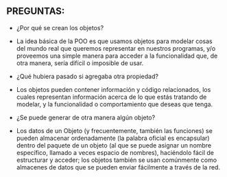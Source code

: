 ## PREGUNTAS:
- ¿Por qué se crean los objetos?

* La idea básica de la POO es que usamos objetos para modelar cosas del mundo real que queremos representar en nuestros programas, y/o proveemos una simple manera para acceder a la funcionalidad que, de otra manera, sería difícil o imposible de usar.


- ¿Qué hubiera pasado si agregaba otra propiedad?

* Los objetos pueden contener información y código relacionados, los cuales representan información acerca de lo que estás tratando de modelar, y la funcionalidad o comportamiento que deseas que tenga.


- ¿Se puede generar de otra manera algún objeto?

* Los datos de un Objeto (y frecuentemente, también las funciones) se pueden almacenar ordenadamente (la palabra oficial es encapsular) dentro del paquete de un objeto (al que se puede asignar un nombre específico, llamado a veces espacio de nombres), haciéndolo fácil de estructurar y acceder; los objetos también se usan comúnmente como almacenes de datos que se pueden enviar fácilmente a través de la red.

